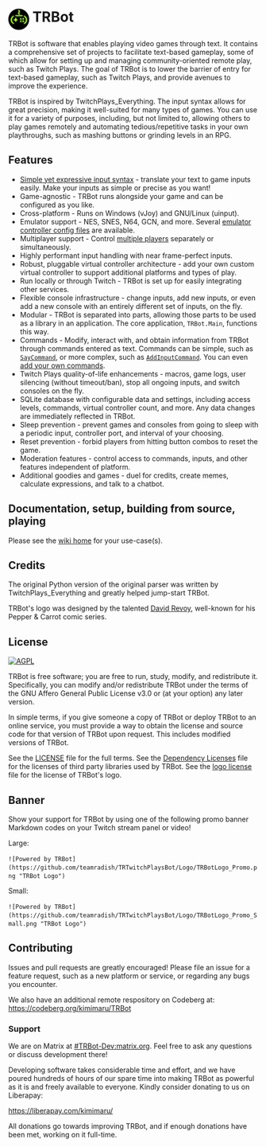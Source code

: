 # <img src="./Logo/TRBotLogo.png" alt="TRBot" height="43" width="42" align="top"/> TRBot

TRBot is software that enables playing video games through text. It contains a comprehensive set of projects to facilitate text-based gameplay, some of which allow for setting up and managing community-oriented remote play, such as Twitch Plays. The goal of TRBot is to lower the barrier of entry for text-based gameplay, such as Twitch Plays, and provide avenues to improve the experience.

TRBot is inspired by TwitchPlays_Everything. The input syntax allows for great precision, making it well-suited for many types of games. You can use it for a variety of purposes, including, but not limited to, allowing others to play games remotely and automating tedious/repetitive tasks in your own playthroughs, such as mashing buttons or grinding levels in an RPG.

## Features
* [Simple yet expressive input syntax](./Wiki/Syntax-Walkthrough.md) - translate your text to game inputs easily. Make your inputs as simple or precise as you want!
* Game-agnostic - TRBot runs alongside your game and can be configured as you like.
* Cross-platform - Runs on Windows (vJoy) and GNU/Linux (uinput).
* Emulator support - NES, SNES, N64, GCN, and more. Several [emulator controller config files](./Emulator%20Controller%20Configs) are available.
* Multiplayer support - Control [multiple players](./Wiki/Syntax-Walkthrough.md#multi-controller-inputs) separately or simultaneously.
* Highly performant input handling with near frame-perfect inputs.
* Robust, pluggable virtual controller architecture - add your own custom virtual controller to support additional platforms and types of play.
* Run locally or through Twitch - TRBot is set up for easily integrating other services.
* Flexible console infrastructure - change inputs, add new inputs, or even add a new console with an entirely different set of inputs, on the fly.
* Modular - TRBot is separated into parts, allowing those parts to be used as a library in an application. The core application, `TRBot.Main`, functions this way.
* Commands - Modify, interact with, and obtain information from TRBot through commands entered as text. Commands can be simple, such as [`SayCommand`](./TRBot/TRBot.Commands/Commands/SayCommand.cs), or more complex, such as [`AddInputCommand`](./TRBot/TRBot.Commands/Commands/AddInputCommand.cs). You can even [add your own commands](./Wiki/Custom-Commands.md). 
* Twitch Plays quality-of-life enhancements - macros, game logs, user silencing (without timeout/ban), stop all ongoing inputs, and switch consoles on the fly.
* SQLite database with configurable data and settings, including access levels, commands, virtual controller count, and more. Any data changes are immediately reflected in TRBot.
* Sleep prevention - prevent games and consoles from going to sleep with a periodic input, controller port, and interval of your choosing.
* Reset prevention - forbid players from hitting button combos to reset the game.
* Moderation features - control access to commands, inputs, and other features independent of platform.
* Additional goodies and games - duel for credits, create memes, calculate expressions, and talk to a chatbot.

## Documentation, setup, building from source, playing
Please see the [wiki home](./Wiki/Home.md) for your use-case(s).

## Credits
The original Python version of the original parser was written by TwitchPlays_Everything and greatly helped jump-start TRBot.

TRBot's logo was designed by the talented [David Revoy](https://www.davidrevoy.com/), well-known for his Pepper & Carrot comic series.

## License
[![AGPL](https://www.gnu.org/graphics/agplv3-155x51.png)](https://www.gnu.org/licenses/agpl-3.0.en.html)

TRBot is free software; you are free to run, study, modify, and redistribute it. Specifically, you can modify and/or redistribute TRBot under the terms of the GNU Affero General Public License v3.0 or (at your option) any later version.

In simple terms, if you give someone a copy of TRBot or deploy TRBot to an online service, you must provide a way to obtain the license and source code for that version of TRBot upon request. This includes modified versions of TRBot.

See the [LICENSE](./LICENSE) file for the full terms. See the [Dependency Licenses](./Dependency%20Licenses) file for the licenses of third party libraries used by TRBot. See the [logo license](./Logo/Logo%20License) file for the license of TRBot's logo.

## Banner
Show your support for TRBot by using one of the following promo banner Markdown codes on your Twitch stream panel or video!

Large:

`![Powered by TRBot](https://github.com/teamradish/TRTwitchPlaysBot/Logo/TRBotLogo_Promo.png "TRBot Logo")`

Small:

`![Powered by TRBot](https://github.com/teamradish/TRTwitchPlaysBot/Logo/TRBotLogo_Promo_Small.png "TRBot Logo")`

## Contributing
Issues and pull requests are greatly encouraged! Please file an issue for a feature request, such as a new platform or service, or regarding any bugs you encounter.

We also have an additional remote respository on Codeberg at: https://codeberg.org/kimimaru/TRBot

### Support
We are on Matrix at [#TRBot-Dev:matrix.org](https://matrix.to/#/!hTfcbsKMAuenQAetQm:matrix.org?via=matrix.org). Feel free to ask any questions or discuss development there!

Developing software takes considerable time and effort, and we have poured hundreds of hours of our spare time into making TRBot as powerful as it is and freely available to everyone. Kindly consider donating to us on Liberapay:

https://liberapay.com/kimimaru/

All donations go towards improving TRBot, and if enough donations have been met, working on it full-time.
